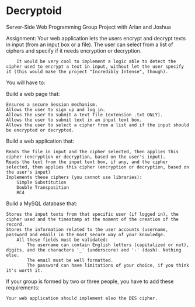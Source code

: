 # Decryptoid
 Server-Side Web Programming Group Project with Arlan and Joshua

Assignment:
Your web application lets the users encrypt and decrypt texts in input (from an input box or a file). The user can select from a list of ciphers and specify if it needs encryption or decryption.

        It would be very cool to implement a logic able to detect the cipher used to encrypt a text in input, without let the user specify it (this would make the project "Incredibly Intense", though).

 

You will have to:

Build a web page that:

    Ensures a secure Session mechanism.
    Allows the user to sign up and log in.
    Allows the user to submit a text file (extension .txt ONLY).
    Allows the user to submit text in an input text box.
    Allows the user to select a cipher from a list and if the input should be encrypted or decrypted.

 

Build a web application that:

    Reads the file in input and the cipher selected, then applies this cipher (encryption or decryption, based on the user's input).
    Reads the text from the input text box, if any, and the cipher selected, then applies this cipher (encryption or decryption, based on the user's input)
    Implements these ciphers (you cannot use libraries):
        Simple Substitution
        Double Transposition
        RC4

 

Build a MySQL database that:

    Stores the input texts from that specific user (if logged in), the cipher used and the timestamp at the moment of the creation of the record.
    Stores the information related to the user accounts (username, password and email) in the most secure way of your knowledge.
        All these fields must be validated:
            The username can contain English letters (capitalized or not), digits, and the characters '_' (underscore) and '-' (dash). Nothing else.
            The email must be well formatted.
            The password can have limitations of your choice, if you think it's worth it.

  

If your group is formed by two or three people, you have to add these requirements:

    Your web application should implement also the DES cipher.
